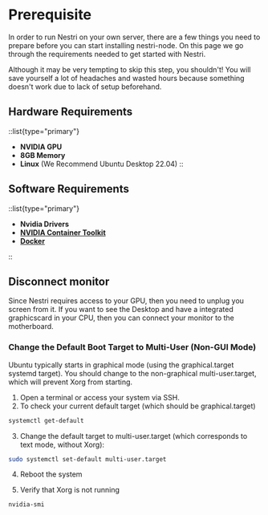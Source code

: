 # Prerequisite

In order to run Nestri on your own server, there are a few things you need to prepare before you can start installing nestri-node. On this page we go through the requirements needed to get started with Nestri.

Although it may be very tempting to skip this step, you shouldn't! You will save yourself a lot of headaches and wasted hours because something doesn't work due to lack of setup beforehand.

## Hardware Requirements

::list{type="primary"}
- **NVIDIA GPU**
- **8GB Memory**
- **Linux** (We Recommend Ubuntu Desktop 22.04)
::

## Software Requirements

::list{type="primary"}
- **Nvidia Drivers**
- **[NVIDIA Container Toolkit](https://docs.nvidia.com/datacenter/cloud-native/container-toolkit/latest/install-guide.html#installing-with-apt)**
- **[Docker](https://linuxiac.com/how-to-install-docker-on-ubuntu-24-04-lts/)**

::

## Disconnect monitor
Since Nestri requires access to your GPU, then you need to unplug you screen from it.
If you want to see the Desktop and have a integrated graphicscard in your CPU, then you can connect your monitor to the motherboard.
### Change the Default Boot Target to Multi-User (Non-GUI Mode)
Ubuntu typically starts in graphical mode (using the graphical.target systemd target). You should change to the non-graphical multi-user.target, which will prevent Xorg from starting.

1. Open a terminal or access your system via SSH.
2. To check your current default target (which should be graphical.target)

```bash
systemctl get-default

```

3. Change the default target to multi-user.target (which corresponds to text mode, without Xorg):
```bash
sudo systemctl set-default multi-user.target


```

4. Reboot the system

5. Verify that Xorg is not running
```bash
nvidia-smi
```

